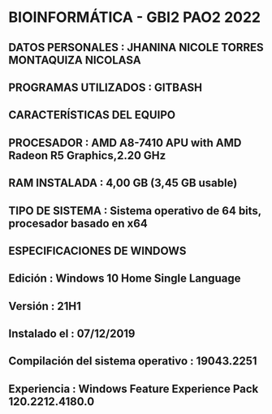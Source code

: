 # BIOINFORMÁTICA - GBI2 PAO2 2022

## DATOS PERSONALES : JHANINA NICOLE TORRES MONTAQUIZA NICOLASA
## PROGRAMAS UTILIZADOS : GITBASH
## CARACTERÍSTICAS DEL EQUIPO 
## PROCESADOR : AMD A8-7410 APU with AMD Radeon R5 Graphics,2.20 GHz
## RAM INSTALADA : 4,00 GB (3,45 GB usable)
## TIPO DE SISTEMA : Sistema operativo de 64 bits, procesador basado en x64
## ESPECIFICACIONES DE WINDOWS
## Edición :	Windows 10 Home Single Language
## Versión :	21H1
## Instalado el	: ‎07/‎12/‎2019
## Compilación del sistema operativo	: 19043.2251
## Experiencia	: Windows Feature Experience Pack 120.2212.4180.0

